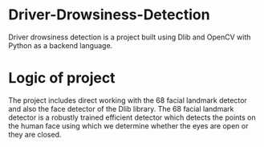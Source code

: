 # Driver-Drowsiness-Detection
Driver drowsiness detection is a project built using Dlib and OpenCV with Python as a backend language.
# Logic of project
The project includes direct working with the 68 facial landmark detector and also the face detector of the Dlib library. The 68 facial landmark detector is a robustly trained efficient detector which detects the points on the human face using which we determine whether the eyes are open or they are closed.
